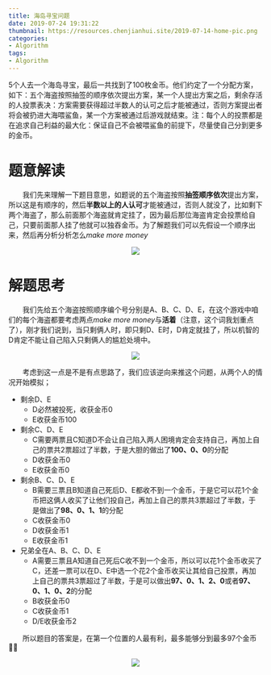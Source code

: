 ```yaml
---
title: 海岛寻宝问题
date: 2019-07-24 19:31:22
thumbnail: https://resources.chenjianhui.site/2019-07-14-home-pic.png
categories: 
- Algorithm
tags: 
- Algorithm
---
```


5个人去一个海岛寻宝，最后一共找到了100枚金币。他们约定了一个分配方案，如下：五个海盗按照抽签的顺序依次提出方案，某一个人提出方案之后，剩余存活的人投票表决：方案需要获得超过半数人的认可之后才能被通过，否则方案提出者将会被扔进大海喂鲨鱼，某一个方案被通过后游戏就结束。注：每个人的投票都是在追求自己利益的最大化：保证自己不会被喂鲨鱼的前提下，尽量使自己分到更多的金币。

<!-- more -->

# 题意解读

&emsp;&emsp;我们先来理解一下题目意思，如题说的五个海盗按照**抽签顺序依次**提出方案，所以这是有顺序的，然后**半数以上的人认可**才能被通过，否则人就没了，比如剩下两个海盗了，那么前面那个海盗就肯定挂了，因为最后那位海盗肯定会投票给自己，只要前面那人挂了他就可以独吞金币。为了解题我们可以先假设一个顺序出来，然后再分析分析怎么*make more money*

<center>
<img src="https://resources.chenjianhui.site/2019-07-14-b5.JPG?imageView2/2/w/180/h/180/q/75|imageslim"/>
</center>

# 解题思考

&emsp;&emsp;我们先给五个海盗按照顺序编个号分别是A、B、C、D、E，在这个游戏中咱们的每个海盗都要考虑两点*make more money*与**活着**（注意，这个词我划重点了），刚才我们说到，当只剩俩人时，即只剩D、E时，D肯定就挂了，所以机智的D肯定不能让自己陷入只剩俩人的尴尬处境中。

<center>
<img src="https://resources.chenjianhui.site/2019-07-14-b3.JPG?imageView2/2/w/180/h/180/q/75|imageslim"/>
</center>

&emsp;&emsp;考虑到这一点是不是有点思路了，我们应该逆向来推这个问题，从两个人的情况开始模拟；

* 剩余D、E
  * D必然被投死，收获金币0
  * E收获金币100
* 剩余C、D、E
  * C需要两票且C知道D不会让自己陷入两人困境肯定会支持自己，再加上自己的票共2票超过了半数，于是大胆的做出了**100、0、0**的分配
  * D收获金币0
  * E收获金币0
* 剩余B、C、D、E
  * B需要三票且B知道自己死后D、E都收不到一个金币，于是它可以花1个金币把这俩人收买了让他们投自己，再加上自己的票共3票超过了半数，于是做出了**98、0、1、1**的分配
  * C收获金币0
  * D收获金币1
  * E收获金币1
* 兄弟全在A、B、C、D、E
  * A需要三票且A知道自己死后C收不到一个金币，所以可以花1个金币收买了C，还差一票可以在D、E中选一个花2个金币收买让其给自己投票，再加上自己的票共3票超过了半数，于是可以做出**97、0、1、2、0**或者**97、0、1、0、2**的分配
  * B收获金币0
  * C收获金币1
  * D/E收获金币2

&emsp;&emsp;所以题目的答案是，在第一个位置的人最有利，最多能够分到最多97个金币:ok_man:

<center>
<img src="https://resources.chenjianhui.site/2019-07-14-b4.JPG?imageView2/2/w/240/h/240/q/75|imageslim"/>
</center>